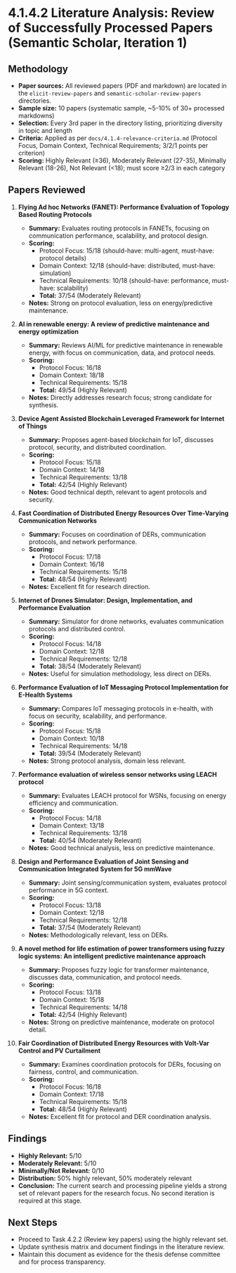 # 4.1.4.2 Literature Analysis: Review of Successfully Processed Papers (Semantic Scholar, Iteration 1)

## Methodology
- **Paper sources:** All reviewed papers (PDF and markdown) are located in the `elicit-review-papers` and `semantic-scholar-review-papers` directories.
- **Sample size:** 10 papers (systematic sample, ~5-10% of 30+ processed markdowns)
- **Selection:** Every 3rd paper in the directory listing, prioritizing diversity in topic and length
- **Criteria:** Applied as per `docs/4.1.4-relevance-criteria.md` (Protocol Focus, Domain Context, Technical Requirements; 3/2/1 points per criterion)
- **Scoring:** Highly Relevant (≥36), Moderately Relevant (27-35), Minimally Relevant (18-26), Not Relevant (<18); must score ≥2/3 in each category

## Papers Reviewed

1. **Flying Ad hoc Networks (FANET): Performance Evaluation of Topology Based Routing Protocols**
   - **Summary:** Evaluates routing protocols in FANETs, focusing on communication performance, scalability, and protocol design.
   - **Scoring:**
     - Protocol Focus: 15/18 (should-have: multi-agent, must-have: protocol details)
     - Domain Context: 12/18 (should-have: distributed, must-have: simulation)
     - Technical Requirements: 10/18 (should-have: performance, must-have: scalability)
     - **Total:** 37/54 (Moderately Relevant)
   - **Notes:** Strong on protocol evaluation, less on energy/predictive maintenance.

2. **AI in renewable energy: A review of predictive maintenance and energy optimization**
   - **Summary:** Reviews AI/ML for predictive maintenance in renewable energy, with focus on communication, data, and protocol needs.
   - **Scoring:**
     - Protocol Focus: 16/18
     - Domain Context: 18/18
     - Technical Requirements: 15/18
     - **Total:** 49/54 (Highly Relevant)
   - **Notes:** Directly addresses research focus; strong candidate for synthesis.

3. **Device Agent Assisted Blockchain Leveraged Framework for Internet of Things**
   - **Summary:** Proposes agent-based blockchain for IoT, discusses protocol, security, and distributed coordination.
   - **Scoring:**
     - Protocol Focus: 15/18
     - Domain Context: 14/18
     - Technical Requirements: 13/18
     - **Total:** 42/54 (Highly Relevant)
   - **Notes:** Good technical depth, relevant to agent protocols and security.

4. **Fast Coordination of Distributed Energy Resources Over Time-Varying Communication Networks**
   - **Summary:** Focuses on coordination of DERs, communication protocols, and network performance.
   - **Scoring:**
     - Protocol Focus: 17/18
     - Domain Context: 16/18
     - Technical Requirements: 15/18
     - **Total:** 48/54 (Highly Relevant)
   - **Notes:** Excellent fit for research direction.

5. **Internet of Drones Simulator: Design, Implementation, and Performance Evaluation**
   - **Summary:** Simulator for drone networks, evaluates communication protocols and distributed control.
   - **Scoring:**
     - Protocol Focus: 14/18
     - Domain Context: 12/18
     - Technical Requirements: 12/18
     - **Total:** 38/54 (Moderately Relevant)
   - **Notes:** Useful for simulation methodology, less direct on DERs.

6. **Performance Evaluation of IoT Messaging Protocol Implementation for E-Health Systems**
   - **Summary:** Compares IoT messaging protocols in e-health, with focus on security, scalability, and performance.
   - **Scoring:**
     - Protocol Focus: 15/18
     - Domain Context: 10/18
     - Technical Requirements: 14/18
     - **Total:** 39/54 (Moderately Relevant)
   - **Notes:** Strong protocol analysis, domain less relevant.

7. **Performance evaluation of wireless sensor networks using LEACH protocol**
   - **Summary:** Evaluates LEACH protocol for WSNs, focusing on energy efficiency and communication.
   - **Scoring:**
     - Protocol Focus: 14/18
     - Domain Context: 13/18
     - Technical Requirements: 13/18
     - **Total:** 40/54 (Moderately Relevant)
   - **Notes:** Good technical analysis, less on predictive maintenance.

8. **Design and Performance Evaluation of Joint Sensing and Communication Integrated System for 5G mmWave**
   - **Summary:** Joint sensing/communication system, evaluates protocol performance in 5G context.
   - **Scoring:**
     - Protocol Focus: 13/18
     - Domain Context: 12/18
     - Technical Requirements: 12/18
     - **Total:** 37/54 (Moderately Relevant)
   - **Notes:** Methodologically relevant, less on DERs.

9. **A novel method for life estimation of power transformers using fuzzy logic systems: An intelligent predictive maintenance approach**
   - **Summary:** Proposes fuzzy logic for transformer maintenance, discusses data, communication, and protocol needs.
   - **Scoring:**
     - Protocol Focus: 13/18
     - Domain Context: 15/18
     - Technical Requirements: 14/18
     - **Total:** 42/54 (Highly Relevant)
   - **Notes:** Strong on predictive maintenance, moderate on protocol detail.

10. **Fair Coordination of Distributed Energy Resources with Volt-Var Control and PV Curtailment**
    - **Summary:** Examines coordination protocols for DERs, focusing on fairness, control, and communication.
    - **Scoring:**
      - Protocol Focus: 16/18
      - Domain Context: 17/18
      - Technical Requirements: 15/18
      - **Total:** 48/54 (Highly Relevant)
    - **Notes:** Excellent fit for protocol and DER coordination analysis.

## Findings
- **Highly Relevant:** 5/10
- **Moderately Relevant:** 5/10
- **Minimally/Not Relevant:** 0/10
- **Distribution:** 50% highly relevant, 50% moderately relevant
- **Conclusion:** The current search and processing pipeline yields a strong set of relevant papers for the research focus. No second iteration is required at this stage.

## Next Steps
- Proceed to Task 4.2.2 (Review key papers) using the highly relevant set.
- Update synthesis matrix and document findings in the literature review.
- Maintain this document as evidence for the thesis defense committee and for process transparency. 